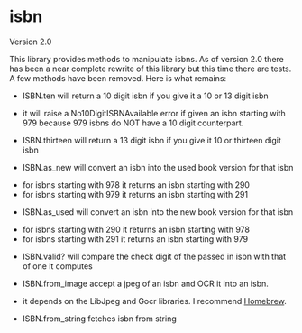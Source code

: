 isbn
====

Version 2.0


This library provides methods to manipulate isbns. As of version 2.0 there has been a near complete rewrite of this library but this time there are tests. A few methods have been removed. Here is what remains:

* ISBN.ten will return a 10 digit isbn if you give it a 10 or 13 digit isbn
 - it will raise a No10DigitISBNAvailable error if given an isbn starting with 979
   because 979 isbns do NOT have a 10 digit counterpart.

* ISBN.thirteen will return a 13 digit isbn if you give it 10 or thirteen digit isbn

* ISBN.as_new will convert an isbn into the used book version for that isbn
 - for isbns starting with 978 it returns an isbn starting with 290
 - for isbns starting with 979 it returns an isbn starting with 291

* ISBN.as_used will convert an isbn into the new book version for that isbn
 - for isbns starting with 290 it returns an isbn starting with 978
 - for isbns starting with 291 it returns an isbn starting with 979

* ISBN.valid? will compare the check digit of the passed in isbn with that of one it computes

* ISBN.from_image accept a jpeg of an isbn and OCR it into an isbn.
 - it depends on the LibJpeg and Gocr libraries. I recommend [Homebrew](http://github.com/mxcl/homebrew).
 
* ISBN.from_string fetches isbn from string
